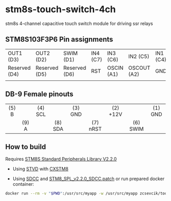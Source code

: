 # stm8s-touch-switch-4ch

stm8s 4-channel capacitive touch switch module for driving ssr relays

## STM8S103F3P6 Pin assignments

|               |               |               |          |            |             |          |           |              |              |
|---------------|---------------|---------------|----------|------------|-------------|----------|-----------|--------------|--------------|
|   OUT1 (D3)   |   OUT2 (D2)   |   SWIM (D1)   | IN4 (C7) |  IN3 (C6)  |   IN2 (C5)  | IN1 (C4) | OUT3 (C3) | I2C_SCL (B4) | I2C_SDA (B5) |
| Reserved (D4) | Reserved (D5) | Reserved (D6) |    RST   | OSCIN (A1) | OSCOUT (A2) |    GND   |     5V    |      3V3     |   OUT4 (A3)  |
|               |               |               |          |            |             |          |           |              |              |

## DB-9 Female pinouts
|       |       |         |         |         |          |          |          |         |
|:-----:|:-----:|:-------:|:-------:|:-------:|:--------:|:--------:|:--------:|:-------:|
| (5) B |       | (4) SCL |         | (3) GND |          | (2) +12V |          | (1) GND |
|       | (9) A |         | (8) SDA |         | (7) nRST |          | (6) SWIM |         |

## How to build

Requires [STM8S Standard Peripherals Library V2.2.0](http://www.st.com/en/embedded-software/stsw-stm8069.html)

- Using [STVD](http://www.st.com/en/development-tools/stvd-stm8.html) with [CXSTM8](http://cosmicsoftware.com/download_stm8_free.php)

- Using [SDCC](http://sdcc.sourceforge.net/) and [STM8_SPL_v2.2.0_SDCC.patch](https://github.com/gicking/SPL_2.2.0_SDCC_patch/) or run prepared docker container:
```bash
docker run --rm -v "$PWD":/usr/src/myapp -w /usr/src/myapp zcsevcik/toolchain-stm8s make
```
